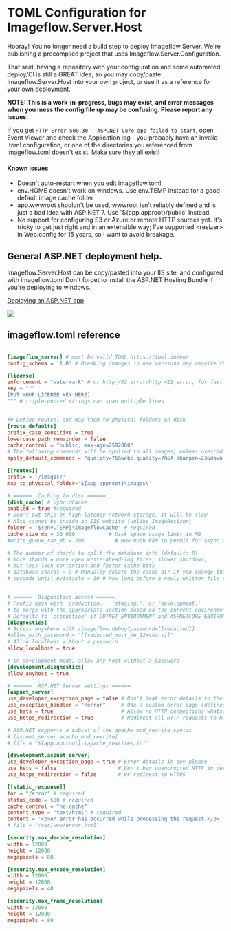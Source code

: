 # TOML Configuration for Imageflow.Server.Host

Hooray! You no longer need a build step to deploy Imageflow Server. We're publishing a precompiled project that uses Imageflow.Server.Configuration. 

That said, having a repository with your configuration and some automated deploy/CI is still a GREAT idea, so you may copy/paste Imageflow.Server.Host into your own project, or use it as a reference for your own deployment. 

**NOTE: This is a work-in-progress, bugs may exist, and error messages when you mess the config file up may be confusing. Please report any issues.**

If you get `HTTP Error 500.30 - ASP.NET Core app failed to start`, open Event Viewer and check the Application log - you probably have an invalid .toml configuration, or one of the directories you referenced from imageflow.toml doesn't exist. Make sure they all exist!

#### Known issues

* Doesn't auto-restart when you edit imageflow.toml
* env.HOME doesn't work on windows. Use env.TEMP instead for a good default image cache folder
* app.wwwroot shouldn't be used, wwwroot isn't reliably defined and is just a bad idea with ASP.NET 7. Use '${app.approot}/public' instead.
* No support for configuring S3 or Azure or remote HTTP sources yet. It's tricky to get just right and in an extensible way; I've supported &lt;resizer> in Web.config for 15 years, so I want to avoid breakage.

## General ASP.NET deployment help.

Imageflow.Server.Host can be copy/pasted into your IIS site, and configured with imageflow.toml Don't forget to install the ASP.NET Hosting Bundle if you're deploying to windows.

[Deploying an ASP.NET app](https://learn.microsoft.com/en-us/visualstudio/deployment/deploying-applications-services-and-components-resources?view=vs-2022)

![](https://github.com/imazen/imageflow-dotnet-server/blob/c294027bfa1dbe7962758c5c7b21647523d7c518/examples/hosting_bundle.png)


## imageflow.toml reference

```toml

[imageflow_server] # must be valid TOML https://toml.io/en/ 
config_schema = '1.0' # Breaking changes in new versions may require this to be incremented

[license]
enforcement = "watermark" # or http_402_error/http_422_error, for fast failures
key = """
[PUT YOUR LICENSE KEY HERE]
""" # triple-quoted strings can span multiple lines


## Define routes, and map them to physical folders on disk
[route_defaults]
prefix_case_sensitive = true
lowercase_path_remainder = false
cache_control = "public, max-age=2592000"
# The following commands will be applied to all images, unless overridden
apply_default_commands = "quality=76&webp.quality=70&f.sharpen=23&down.filter=mitchell"

[[routes]]
prefix = '/images/'
map_to_physical_folder='${app.approot}\images\'

# ======  Caching to disk ======
[disk_cache] # HybridCache
enabled = true #required
# Don't put this on high-latency network storage, it will be slow
# Also cannot be inside an IIS website (unlike ImageResizer)
folder = '${env.TEMP}\ImageflowCache' # required
cache_size_mb = 30_000           # Disk space usage limit in MB
#write_queue_ram_mb = 200          # How much RAM to permit for async writes

# The number of shards to split the metabase into (default: 8)
# More shards = more open write-ahead-log files, slower shutdown,
# but less lock contention and faster cache hits
# database_shards = 8 # Manually delete the cache dir if you change this
# seconds_until_evictable = 30 # How long before a newly-written file can be deleted


# ======  Diagnostics access ======
# Prefix keys with 'production.', 'staging.', or 'development.' 
# to merge with the appropriate section based on the current environment
# Defaults to 'production' if DOTNET_ENVIRONMENT and ASPNETCORE_ENVIRONMENT are not set
[diagnostics]
# Access anywhere with /imageflow.debug?password=[[redacted]]
#allow_with_password = "[[redacted_must_be_12+chars]]"
# Allow localhost without a password
allow_localhost = true

# In development mode, allow any host without a password
[development.diagnostics]
allow_anyhost = true

# ======  ASP.NET Server settings ======
[aspnet_server]
use_developer_exception_page = false # Don't leak error details to the public
use_exception_handler = "/error"     # Use a custom error page (defined below)
use_hsts = true                      # Allow no HTTP connections whatsoever
use_https_redirection = true         # Redirect all HTTP requests to HTTPS, if any get through

# ASP.NET supports a subset of the apache mod_rewrite syntax
# [aspnet_server.apache_mod_rewrite]
# file = "${app.approot}\\apache_rewrites.ini"

[development.aspnet_server]
use_developer_exception_page = true # Error details in dev please
use_hsts = false                    # Don't ban unencrypted HTTP in development
use_https_redirection = false       # Or redirect to HTTPS

[[static_response]]
for = "/error" # required
status_code = 500 # required
cache_control = "no-cache"
content_type = "text/html" # required
content = '<p>An error has occurred while processing the request.</p>' # required
# file = "/var/www/error.html"

[security.max_decode_resolution]
width = 12000
height = 12000
megapixels = 80

[security.max_encode_resolution]
width = 12000
height = 12000
megapixels = 40

[security.max_frame_resolution]
width = 12000
height = 12000
megapixels = 80

```